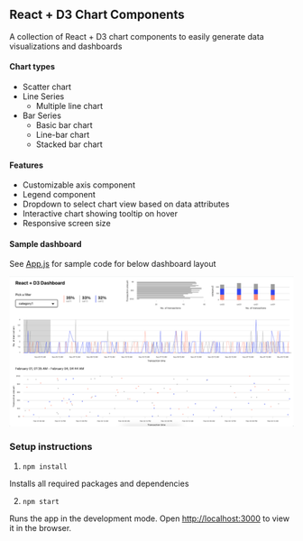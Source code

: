 ## React + D3 Chart Components

A collection of React + D3 chart components to easily generate data visualizations and dashboards

#### Chart types
- Scatter chart
- Line Series
  - Multiple line chart
- Bar Series
  - Basic bar chart
  - Line-bar chart
  - Stacked bar chart

#### Features
- Customizable axis component
- Legend component
- Dropdown to select chart view based on data attributes
- Interactive chart showing tooltip on hover
- Responsive screen size

#### Sample dashboard

See [App.js](https://github.com/dianaow/d3-react-components/blob/main/src/App.jsx) for sample code for below dashboard layout

![d3-react-library-demo](/d3-react-library-demo.png)

### Setup instructions

1. `npm install`

Installs all required packages and dependencies

2. `npm start`

Runs the app in the development mode. Open [http://localhost:3000](http://localhost:3000) to view it in the browser.